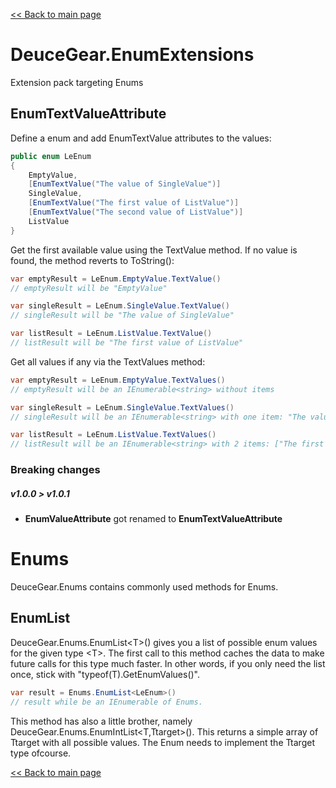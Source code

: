 ﻿[<< Back to main page](../)

# DeuceGear.EnumExtensions

Extension pack targeting Enums

## EnumTextValueAttribute

Define a enum and add EnumTextValue attributes to the values:
```cs
public enum LeEnum
{
    EmptyValue,
    [EnumTextValue("The value of SingleValue")] 
    SingleValue,
    [EnumTextValue("The first value of ListValue")]
    [EnumTextValue("The second value of ListValue")] 
    ListValue
}
```

Get the first available value using the TextValue method. If no value is found, the method reverts to ToString():
```cs
var emptyResult = LeEnum.EmptyValue.TextValue()
// emptyResult will be "EmptyValue"

var singleResult = LeEnum.SingleValue.TextValue()
// singleResult will be "The value of SingleValue"

var listResult = LeEnum.ListValue.TextValue()
// listResult will be "The first value of ListValue"
```

Get all values if any via the TextValues method:
```cs
var emptyResult = LeEnum.EmptyValue.TextValues()
// emptyResult will be an IEnumerable<string> without items

var singleResult = LeEnum.SingleValue.TextValues()
// singleResult will be an IEnumerable<string> with one item: "The value of SingleValue"

var listResult = LeEnum.ListValue.TextValues()
// listResult will be an IEnumerable<string> with 2 items: ["The first value of ListValue", "The second value of ListValue"]
```

### Breaking changes
##### v1.0.0 > v1.0.1
- **EnumValueAttribute** got renamed to **EnumTextValueAttribute**


# Enums

DeuceGear.Enums contains commonly used methods for Enums.

## EnumList

DeuceGear.Enums.EnumList\<T\>() gives you a list of possible enum values for the given type \<T\>.
The first call to this method caches the data to make future calls for this type much faster.
In other words, if you only need the list once, stick with "typeof(T).GetEnumValues()".

```cs
var result = Enums.EnumList<LeEnum>()
// result while be an IEnumerable of Enums.
```

This method has also a little brother, namely DeuceGear.Enums.EnumIntList\<T,Ttarget\>().
This returns a simple array of Ttarget with all possible values. The Enum needs to implement the Ttarget type ofcourse.

[<< Back to main page](../)